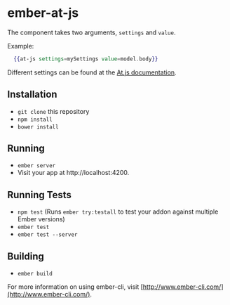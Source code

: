 # ember-at-js

The component takes two arguments, `settings` and `value`.

Example:

```hbs
  {{at-js settings=mySettings value=model.body}}
```

Different settings can be found at the [At.js documentation](https://github.com/ichord/At.js/wiki/Base-Document#settings).

## Installation

* `git clone` this repository
* `npm install`
* `bower install`

## Running

* `ember server`
* Visit your app at http://localhost:4200.

## Running Tests

* `npm test` (Runs `ember try:testall` to test your addon against multiple Ember versions)
* `ember test`
* `ember test --server`

## Building

* `ember build`

For more information on using ember-cli, visit [http://www.ember-cli.com/](http://www.ember-cli.com/).
